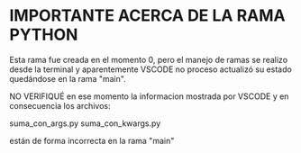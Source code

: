 # IMPORTANTE ACERCA DE LA RAMA PYTHON

Esta rama fue creada en el momento 0, pero el manejo de ramas se realizo desde la terminal y aparentemente VSCODE no proceso actualizó
su estado quedándose en la rama "main".

NO VERIFIQUÉ en ese momento la informacion mostrada por VSCODE y en consecuencia los archivos:

  suma_con_args.py
  suma_con_kwargs.py

están de forma incorrecta en la rama "main"